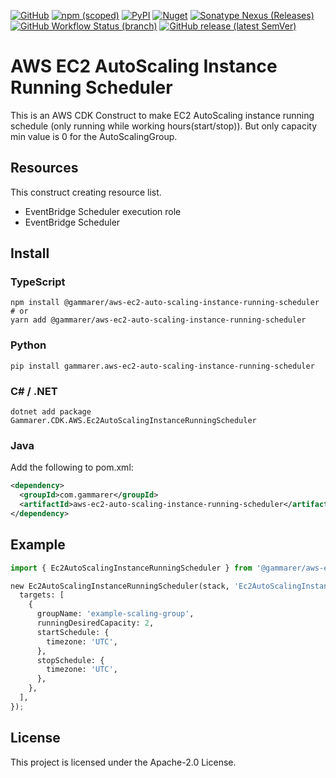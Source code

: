 [![GitHub](https://img.shields.io/github/license/yicr/aws-ec2-auto-scaling-instance-running-scheduler?style=flat-square)](https://github.com/yicr/aws-ec2-auto-scaling-instance-running-scheduler/blob/main/LICENSE)
[![npm (scoped)](https://img.shields.io/npm/v/@gammarer/aws-ec2-auto-scaling-instance-running-scheduler?style=flat-square)](https://www.npmjs.com/package/@gammarer/aws-ec2-auto-scaling-instance-running-scheduler)
[![PyPI](https://img.shields.io/pypi/v/gammarer.aws-ec2-auto-scaling-instance-running-scheduler?style=flat-square)](https://pypi.org/project/gammarer.aws-ec2-auto-scaling-instance-running-scheduler/)
[![Nuget](https://img.shields.io/nuget/v/Gammarer.CDK.AWS.Ec2AutoScalingInstanceRunningScheduler?style=flat-square)](https://www.nuget.org/packages/Gammarer.CDK.AWS.Ec2AutoScalingInstanceRunningScheduler/)
[![Sonatype Nexus (Releases)](https://img.shields.io/nexus/r/com.gammarer/aws-ec2-auto-scaling-instance-running-scheduler?server=https%3A%2F%2Fs01.oss.sonatype.org%2F&style=flat-square)](https://s01.oss.sonatype.org/content/repositories/releases/com/gammarer/aws-ec2-auto-scaling-instance-running-scheduler/)
[![GitHub Workflow Status (branch)](https://img.shields.io/github/actions/workflow/status/yicr/aws-ec2-auto-scaling-instance-running-scheduler/release.yml?branch=main&label=release&style=flat-square)](https://github.com/yicr/aws-ec2-auto-scaling-instance-running-scheduler/actions/workflows/release.yml)
[![GitHub release (latest SemVer)](https://img.shields.io/github/v/release/yicr/aws-ec2-auto-scaling-instance-running-scheduler?sort=semver&style=flat-square)](https://github.com/yicr/aws-ec2-auto-scaling-instance-running-scheduler/releases)

# AWS EC2 AutoScaling Instance Running Scheduler

This is an AWS CDK Construct to make EC2 AutoScaling instance running schedule (only running while working hours(start/stop)).
But only capacity min value is 0 for the AutoScalingGroup.

## Resources

This construct creating resource list.

* EventBridge Scheduler execution role
* EventBridge Scheduler

## Install

### TypeScript

```shell
npm install @gammarer/aws-ec2-auto-scaling-instance-running-scheduler
# or
yarn add @gammarer/aws-ec2-auto-scaling-instance-running-scheduler
```

### Python

```shell
pip install gammarer.aws-ec2-auto-scaling-instance-running-scheduler
```

### C# / .NET

```shell
dotnet add package Gammarer.CDK.AWS.Ec2AutoScalingInstanceRunningScheduler
```

### Java

Add the following to pom.xml:

```xml
<dependency>
  <groupId>com.gammarer</groupId>
  <artifactId>aws-ec2-auto-scaling-instance-running-scheduler</artifactId>
</dependency>
```

## Example

```python
import { Ec2AutoScalingInstanceRunningScheduler } from '@gammarer/aws-ec2-auto-scaling-instance-running-scheduler';

new Ec2AutoScalingInstanceRunningScheduler(stack, 'Ec2AutoScalingInstanceRunningScheduler', {
  targets: [
    {
      groupName: 'example-scaling-group',
      runningDesiredCapacity: 2,
      startSchedule: {
        timezone: 'UTC',
      },
      stopSchedule: {
        timezone: 'UTC',
      },
    },
  ],
});
```

## License

This project is licensed under the Apache-2.0 License.
